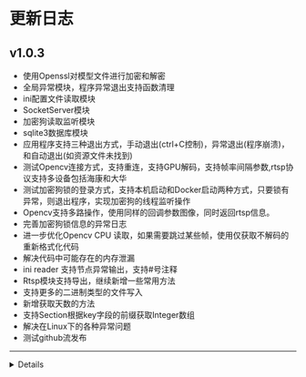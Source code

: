 # 更新日志

## v1.0.3
* 使用Openssl对模型文件进行加密和解密
* 全局异常模块，程序异常退出支持函数清理
* ini配置文件读取模块
* SocketServer模块
* 加密狗读取监听模块
* sqlite3数据库模块
* 应用程序支持三种退出方式，手动退出(ctrl+C控制)，异常退出(程序崩溃)，和自动退出(如资源文件未找到)
* 测试Opencv连接方式，支持重连，支持GPU解码，支持帧率间隔参数,rtsp协议支持多设备包括海康和大华
* 测试加密狗锁的登录方式，支持本机启动和Docker启动两种方式，只要锁有异常，则退出程序，实现加密狗的线程监听操作
* Opencv支持多路操作，使用同样的回调参数图像，同时返回rtsp信息。
* 完善加密狗锁信息的异常日志
* 进一步优化Opencv CPU 读取，如果需要跳过某些帧，使用仅获取不解码的 重新格式化代码
* 解决代码中可能存在的内存泄漏
* ini reader 支持节点异常输出，支持#号注释
* Rtsp模块支持导出，继续新增一些常用方法
* 支持更多的二进制类型的文件写入
* 新增获取天数的方法
* 支持Section根据key字段的前缀获取Integer数组
* 解决在Linux下的各种异常问题
* 测试github流发布
---

<details onclose>

## v1.0.2
* Logger日志支持多个单例，使用第一次初始化的结果，实现对不同DLL中输出不一样的内容
---

## v1.0.1
* log支持输出exception,并根据exitCode是否退出程序
* 解决需要有 dll 接口以供“jade::Logger”的客户端使用的问题
* 新增文件夹操作获取所有图片文件
* 日志输出支持输出退出代码，日志支持AppName
* 系统资源获取，动态获取系统资源情况，包括CPU,内存,GPU内存,磁盘IO,GPU利用率,和操作时间
* 系统资源统计可以生成表格，支持多个不同的操作进行系统资源的统计
* 不强制依赖第三方库，如 SPDLOG 和 NVML,如果没有也不至于报错
* 系统资源获取导出函数准备支持python
* 减小系统资源线程刷新时间
* 平均耗时使用毫秒
* 支持数据库的操作，支持Sqlite所有的数据类型
--- 

## v1.0.0
* 支持文件夹操作
* 支持log操作
* 添加工具类
</details>